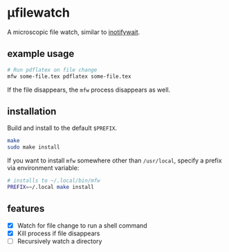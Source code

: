 # μfilewatch

A microscopic file watch, similar to
[inotifywait](https://linux.die.net/man/1/inotifywait).

## example usage

```bash
# Run pdflatex on file change
mfw some-file.tex pdflatex some-file.tex
```

If the file disappears, the `mfw` process disappears as well.

## installation

Build and install to the default `$PREFIX`.

```bash
make
sudo make install
```

If you want to install `mfw` somewhere other than `/usr/local`,
specify a prefix via environment variable:

```bash
# installs to ~/.local/bin/mfw
PREFIX=~/.local make install
```

## features

- [x] Watch for file change to run a shell command
- [x] Kill process if file disappears
- [ ] Recursively watch a directory
